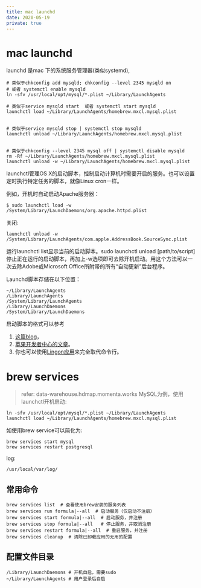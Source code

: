 ```yaml
---
title: mac launchd
date: 2020-05-19
private: true
---
```

# mac launchd
launchd 是mac 下的系统服务管理器(类似systemd),

	# 类似于chkconfig add mysqld; chkconfig --level 2345 mysqld on
	# 或者 systemctl enable mysqld
    ln -sfv /usr/local/opt/mysql/*.plist ~/Library/LaunchAgents

	# 类似于service mysqld start  或者 systemctl start mysqld
    launchctl load ~/Library/LaunchAgents/homebrew.mxcl.mysql.plist


	# 类似于service mysqld stop | systemctl stop mysqld
	launchctl unload ~/Library/LaunchAgents/homebrew.mxcl.mysql.plist


	# 类似于chkconfig --level 2345 mysql off | systemctl disable mysqld
	rm -Rf ~/Library/LaunchAgents/homebrew.mxcl.mysql.plist
	launchctl unload -w ~/Library/LaunchAgents/homebrew.mxcl.mysql.plist

launchctl管理OS X的启动脚本，控制启动计算机时需要开启的服务。也可以设置定时执行特定任务的脚本，就像Linux cron一样。

例如，开机时自动启动Apache服务器：

	$ sudo launchctl load -w /System/Library/LaunchDaemons/org.apache.httpd.plist

关闭:

    launchctl unload -w /System/Library/LaunchAgents/com.apple.AddressBook.SourceSync.plist

运行launchctl list显示当前的启动脚本。sudo launchctl unload [path/to/script]停止正在运行的启动脚本，再加上-w选项即可去除开机启动。用这个方法可以一次去除Adobe或Microsoft Office所附带的所有“自动更新”后台程序。

Launchd脚本存储在以下位置：

	~/Library/LaunchAgents
	/Library/LaunchAgents
	/System/Library/LaunchAgents
	/Library/LaunchDaemons
	/System/Library/LaunchDaemons

启动脚本的格式可以参考
1. [这篇blog](http://paul.annesley.cc/2012/09/mac-os-x-launchd-is-cool/)，
2. [苹果开发者中心的文章](https://developer.apple.com/library/mac/documentation/MacOSX/Conceptual/BPSystemStartup/Chapters/CreatingLaunchdJobs.html)。
3. 你也可以使用[Lingon应用](http://www.peterborgapps.com/lingon/)来完全取代命令行。

# brew services
> refer: data-warehouse.hdmap.momenta.works
MySQL为例，使用launchctl开机启动:

    ln -sfv /usr/local/opt/mysql/*.plist ~/Library/LaunchAgents
    launchctl load ~/Library/LaunchAgents/homebrew.mxcl.mysql.plist

如使用brew service可以简化为:

    brew services start mysql
    brew services restart postgresql

log:

    /usr/local/var/log/

## 常用命令

    brew services list  # 查看使用brew安装的服务列表
    brew services run formula|--all  # 启动服务（仅启动不注册）
    brew services start formula|--all  # 启动服务，并注册
    brew services stop formula|--all   # 停止服务，并取消注册
    brew services restart formula|--all  # 重启服务，并注册
    brew services cleanup  # 清除已卸载应用的无用的配置

## 配置文件目录
    /Library/LaunchDaemons # 开机自启，需要sudo
    ~/Library/LaunchAgents # 用户登录后自启
